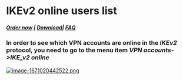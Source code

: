 # IKEv2 online users list

##### [Order now](https://panel.puqcloud.com/index.php?rp=/store/puqvpn) | [Download](https://download.puqcloud.com/cp/puqvpncp/)| [FAQ](https://faq.puqcloud.com)

### In order to see which VPN accounts are online in the ***IKEv2*** protocol, you need to go to the menu item ***VPN accounts-&gt;IKE\_v2 online***

[![image-1671020442522.png](https://doc.puq.info/uploads/images/gallery/2022-12/scaled-1680-/image-1671020442522.png)](https://doc.puq.info/uploads/images/gallery/2022-12/image-1671020442522.png)
